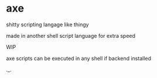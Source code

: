 # axe
shitty scripting langage like thingy

made in another shell script language for extra speed

WIP

axe scripts can be executed in any shell if backend installed

._.
